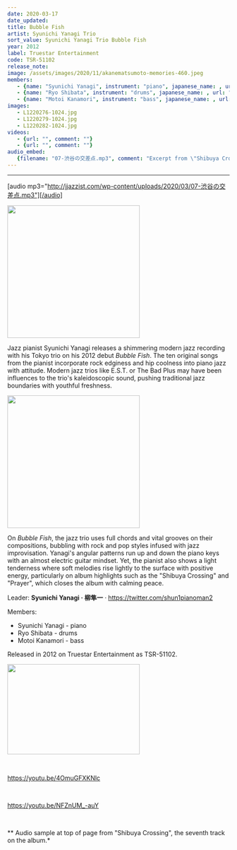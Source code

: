 ```yaml
---
date: 2020-03-17
date_updated: 
title: Bubble Fish
artist: Syunichi Yanagi Trio
sort_value: Syunichi Yanagi Trio Bubble Fish
year: 2012
label: Truestar Entertainment
code: TSR-51102
release_note: 
image: /assets/images/2020/11/akanematsumoto-memories-460.jpeg
members:
   - {name: "Syunichi Yanagi", instrument: "piano", japanese_name: , url: ""}
   - {name: "Ryo Shibata", instrument: "drums", japanese_name: , url: ""}
   - {name: "Motoi Kanamori", instrument: "bass", japanese_name: , url: ""}
images: 
   - L1220276-1024.jpg
   - L1220279-1024.jpg
   - L1220282-1024.jpg
videos: 
   - {url: "", comment: ""}
   - {url: "", comment: ""}
audio_embed:
   {filename: "07-渋谷の交差点.mp3", comment: "Excerpt from \"Shibuya Crossing\", the seventh track on the album:"}
---
```

---
[audio mp3="http://jjazzist.com/wp-content/uploads/2020/03/07-渋谷の交差点.mp3"][/audio]

<a href="http://jjazzist.com/wp-content/uploads/2020/03/L1220276.jpg"><img class="size-medium wp-image-5625 alignright" src="http://jjazzist.com/wp-content/uploads/2020/03/L1220276-300x300.jpg" alt="" width="300" height="300" /></a>

Jazz pianist Syunichi Yanagi releases a shimmering modern jazz recording with his Tokyo trio on his 2012 debut *Bubble Fish*. The ten original songs from the pianist incorporate rock edginess and hip coolness into piano jazz with attitude. Modern jazz trios like E.S.T. or The Bad Plus may have been influences to the trio's kaleidoscopic sound, pushing traditional jazz boundaries with youthful freshness.

<a href="http://jjazzist.com/wp-content/uploads/2020/03/L1220279.jpg"><img class="size-medium wp-image-5626 alignright" src="http://jjazzist.com/wp-content/uploads/2020/03/L1220279-300x300.jpg" alt="" width="300" height="300" /></a>

On *Bubble Fish*, the jazz trio uses full chords and vital grooves on their compositions, bubbling with rock and pop styles infused with jazz improvisation. Yanagi's angular patterns run up and down the piano keys with an almost electric guitar mindset. Yet, the pianist also shows a light tenderness where soft melodies rise lightly to the surface with positive energy, particularly on album highlights such as the "Shibuya Crossing" and "Prayer", which closes the album with calming peace.

Leader: <strong>Syunichi Yanagi · 柳隼一</strong> · <a href="https://twitter.com/shun1pianoman2">https://twitter.com/shun1pianoman2</a>

Members:
<ul>
 	<li>Syunichi Yanagi - piano</li>
 	<li>Ryo Shibata - drums</li>
 	<li>Motoi Kanamori - bass</li>
</ul>
Released in 2012 on Truestar Entertainment as TSR-51102.

<a href="http://jjazzist.com/wp-content/uploads/2020/03/L1220282.jpg"><img class="alignnone size-medium wp-image-5627" src="http://jjazzist.com/wp-content/uploads/2020/03/L1220282-300x204.jpg" alt="" width="300" height="204" /></a>

&nbsp;

https://youtu.be/4OmuGFXKNlc

&nbsp;

https://youtu.be/NFZnUM_-auY

&nbsp;

** Audio sample at top of page from "Shibuya Crossing", the seventh track on the album.*

